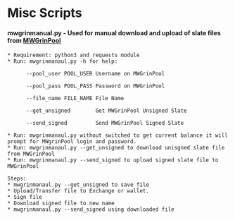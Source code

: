 # Misc Scripts

#### mwgrinmanual.py - Used for manual download and upload of slate files from [MWGrinPool](https://www.mwgrinpool.com)
    * Requirement: python3 and requests module
    * Run: mwgrinmanaul.py -h for help:
    
          --pool_user POOL_USER Username on MWGrinPool
          
          --pool_pass POOL_PASS Password on MWGrinPool
          
          --file_name FILE_NAME File Name
          
          --get_unsigned        Get MWGrinPool Unsigned Slate
          
          --send_signed         Send MWGrinPool Signed Slate

    * Run: mwgrinmanaul.py without switched to get current balance it will prompt for MWgrinPool login and password. 
    * Run: mwgrinmanaul.py --get_unsigned to download unisgned slate file from MWGrinPool
    * Run: mwgrinmanaul.py --send_signed to upload signed slate file to MWGrinPool

    Steps:
    * mwgrinmanaul.py --get_unsigned to save file
    * Upload/Transfer file to Exchange or wallet. 
    * Sign file 
    * Download signed file to new name
    * mwgrinmanaul.py --send_signed using downloaded file
